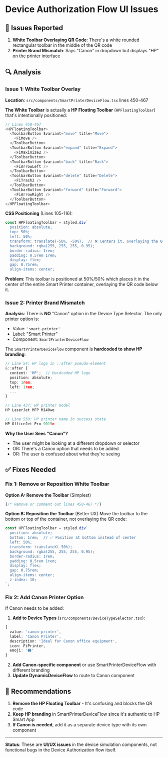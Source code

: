 # Device Authorization Flow UI Issues

## 🐛 **Issues Reported**

1. **White Toolbar Overlaying QR Code**: There's a white rounded rectangular toolbar in the middle of the QR code
2. **Printer Brand Mismatch**: Says "Canon" in dropdown but displays "HP" on the printer interface

## 🔍 **Analysis**

### **Issue 1: White Toolbar Overlay**

**Location**: `src/components/SmartPrinterDeviceFlow.tsx` lines 450-467

**The White Toolbar** is actually a **HP Floating Toolbar** (`HPFloatingToolbar`) that's intentionally positioned:

```typescript
// Lines 450-467
<HPFloatingToolbar>
  <ToolbarButton $variant="move" title="Move">
    <FiMove />
  </ToolbarButton>
  <ToolbarButton $variant="expand" title="Expand">
    <FiMaximize2 />
  </ToolbarButton>
  <ToolbarButton $variant="back" title="Back">
    <FiArrowLeft />
  </ToolbarButton>
  <ToolbarButton $variant="delete" title="Delete">
    <FiTrash2 />
  </ToolbarButton>
  <ToolbarButton $variant="forward" title="Forward">
    <FiArrowRight />
  </ToolbarButton>
</HPFloatingToolbar>
```

**CSS Positioning** (Lines 105-116):
```typescript
const HPFloatingToolbar = styled.div`
  position: absolute;
  top: 50%;
  left: 50%;
  transform: translate(-50%, -50%);  // ❌ Centers it, overlaying the QR code
  background: rgba(255, 255, 255, 0.95);
  border-radius: 1rem;
  padding: 0.5rem 1rem;
  display: flex;
  gap: 0.75rem;
  align-items: center;
```

**Problem**: This toolbar is positioned at 50%/50% which places it in the center of the entire Smart Printer container, overlaying the QR code below it.

### **Issue 2: Printer Brand Mismatch**

**Analysis**: There is **NO** "Canon" option in the Device Type Selector. The only printer option is:
- Value: `'smart-printer'`
- Label: "Smart Printer"
- Component: `SmartPrinterDeviceFlow`

The `SmartPrinterDeviceFlow` component is **hardcoded to show HP branding**:

```typescript
// Line 54: HP logo in ::after pseudo-element
&::after {
  content: 'HP';  // Hardcoded HP logo
  position: absolute;
  top: 1rem;
  left: 1rem;
  ...
}

// Line 437: HP printer model
HP LaserJet MFP M140we

// Line 550: HP printer name in success state
HP OfficeJet Pro 9015e
```

**Why the User Sees "Canon"?**
- The user might be looking at a different dropdown or selector
- OR: There's a Canon option that needs to be added
- OR: The user is confused about what they're seeing

## ✅ **Fixes Needed**

### **Fix 1: Remove or Reposition White Toolbar**

**Option A: Remove the Toolbar** (Simplest)
```typescript
{/* Remove or comment out lines 450-467 */}
```

**Option B: Reposition the Toolbar** (Better UX)
Move the toolbar to the bottom or top of the container, not overlaying the QR code:

```typescript
const HPFloatingToolbar = styled.div`
  position: absolute;
  bottom: 1rem;  // ✅ Position at bottom instead of center
  left: 50%;
  transform: translateX(-50%);
  background: rgba(255, 255, 255, 0.95);
  border-radius: 1rem;
  padding: 0.5rem 1rem;
  display: flex;
  gap: 0.75rem;
  align-items: center;
  z-index: 10;
`;
```

### **Fix 2: Add Canon Printer Option**

If Canon needs to be added:

1. **Add to Device Types** (`src/components/DeviceTypeSelector.tsx`):
```typescript
{
  value: 'canon-printer',
  label: 'Canon Printer',
  description: 'Ideal for Canon office equipment',
  icon: FiPrinter,
  emoji: '🖨️'
}
```

2. **Add Canon-specific component** or use SmartPrinterDeviceFlow with different branding
3. **Update DynamicDeviceFlow** to route to Canon component

## 🎯 **Recommendations**

1. **Remove the HP Floating Toolbar** - It's confusing and blocks the QR code
2. **Keep HP branding** in SmartPrinterDeviceFlow since it's authentic to HP Smart App
3. **If Canon is needed**, add it as a separate device type with its own component

---

**Status**: These are **UI/UX issues** in the device simulation components, not functional bugs in the Device Authorization flow itself.
